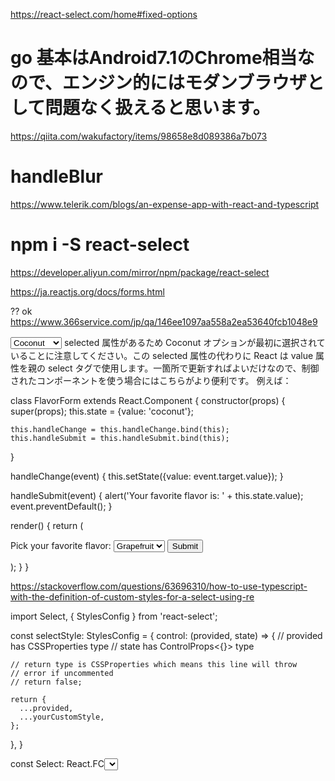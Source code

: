 https://react-select.com/home#fixed-options

# go 基本はAndroid7.1のChrome相当なので、エンジン的にはモダンブラウザとして問題なく扱えると思います。
https://qiita.com/wakufactory/items/98658e8d089386a7b073


# handleBlur
https://www.telerik.com/blogs/an-expense-app-with-react-and-typescript

# npm i -S react-select
https://developer.aliyun.com/mirror/npm/package/react-select

https://ja.reactjs.org/docs/forms.html

?? ok
https://www.366service.com/jp/qa/146ee1097aa558a2ea53640fcb1048e9

<select>
  <option value="grapefruit">Grapefruit</option>
  <option value="lime">Lime</option>
  <option selected value="coconut">Coconut</option>
  <option value="mango">Mango</option>
</select>
selected 属性があるため Coconut オプションが最初に選択されていることに注意してください。この selected 属性の代わりに React は value 属性を親の select タグで使用します。一箇所で更新すればよいだけなので、制御されたコンポーネントを使う場合にはこちらがより便利です。 例えば：

class FlavorForm extends React.Component {
  constructor(props) {
    super(props);
    this.state = {value: 'coconut'};

    this.handleChange = this.handleChange.bind(this);
    this.handleSubmit = this.handleSubmit.bind(this);
  }

  handleChange(event) {
    this.setState({value: event.target.value});
  }

  handleSubmit(event) {
    alert('Your favorite flavor is: ' + this.state.value);
    event.preventDefault();
  }

  render() {
    return (
      <form onSubmit={this.handleSubmit}>
        <label>
          Pick your favorite flavor:
          <select value={this.state.value} onChange={this.handleChange}>
            <option value="grapefruit">Grapefruit</option>
            <option value="lime">Lime</option>
            <option value="coconut">Coconut</option>
            <option value="mango">Mango</option>
          </select>
        </label>
        <input type="submit" value="Submit" />
      </form>
    );
  }
}


https://stackoverflow.com/questions/63696310/how-to-use-typescript-with-the-definition-of-custom-styles-for-a-select-using-re

import Select, { StylesConfig } from 'react-select';

const selectStyle: StylesConfig = {
  control: (provided, state) => {
    // provided has CSSProperties type
    // state has ControlProps<{}> type

    // return type is CSSProperties which means this line will throw
    // error if uncommented
    // return false;

    return {
      ...provided,
      ...yourCustomStyle,
    };
  },
}

const Select: React.FC<Select> = (
  {defaultValue, onChange, options}: Select) => (
  <ReactSelect
    styles={selectStyles}
    …
  </ReactSelect>
)
